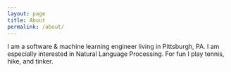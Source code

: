 ```yaml
---
layout: page
title: About
permalink: /about/
---
```


I am a software & machine learning engineer living in Pittsburgh, PA. I am especially interested in Natural Language Processing. For fun I play tennis, hike, and tinker. 
